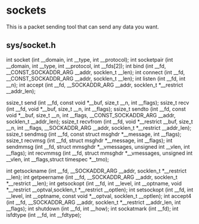 # sockets
This is a packet sending tool that can send any data you want.















sys/socket.h
-------------

int socket (int __domain, int __type, int __protocol);
int socketpair (int __domain, int __type, int __protocol, int __fds[2]);
int bind (int __fd, __CONST_SOCKADDR_ARG __addr, socklen_t __len);
int connect (int __fd, __CONST_SOCKADDR_ARG __addr, socklen_t __len);
int listen (int __fd, int __n);
int accept (int __fd, __SOCKADDR_ARG __addr, socklen_t *__restrict __addr_len);

ssize_t send (int __fd, const void *__buf, size_t __n, int __flags);
ssize_t recv (int __fd, void *__buf, size_t __n, int __flags);
ssize_t sendto (int __fd, const void *__buf, size_t __n, int __flags, __CONST_SOCKADDR_ARG __addr, socklen_t __addr_len);
ssize_t recvfrom (int __fd, void *__restrict __buf, size_t __n, int __flags, __SOCKADDR_ARG __addr, socklen_t *__restrict __addr_len);
ssize_t sendmsg (int __fd, const struct msghdr *__message, int __flags);
ssize_t recvmsg (int __fd, struct msghdr *__message, int __flags);
int sendmmsg (int __fd, struct mmsghdr *__vmessages, unsigned int __vlen, int __flags);
int recvmmsg (int __fd, struct mmsghdr *__vmessages, unsigned int __vlen, int __flags,struct timespec *__tmo);

int getsockname (int __fd, __SOCKADDR_ARG __addr, socklen_t *__restrict __len);
int getpeername (int __fd, __SOCKADDR_ARG __addr, socklen_t *__restrict __len);
int getsockopt (int __fd, int __level, int __optname, void *__restrict __optval,socklen_t *__restrict __optlen);
int setsockopt (int __fd, int __level, int __optname, const void *__optval, socklen_t __optlen);
int accept4 (int __fd, __SOCKADDR_ARG __addr, socklen_t *__restrict __addr_len, int __flags);
int shutdown (int __fd, int __how);
int sockatmark (int __fd);
int isfdtype (int __fd, int __fdtype);